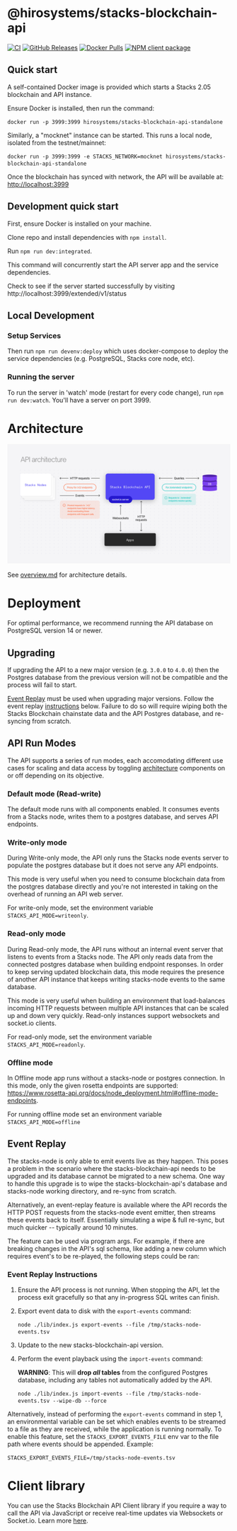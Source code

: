 # @hirosystems/stacks-blockchain-api

[![CI](https://github.com/hirosystems/stacks-blockchain-api/actions/workflows/ci.yml/badge.svg)](https://github.com/hirosystems/stacks-blockchain-api/actions/workflows/ci.yml)
[![GitHub Releases](https://img.shields.io/github/v/release/hirosystems/stacks-blockchain-api?display_name=release)](https://github.com/hirosystems/stacks-blockchain-api/releases/latest)
[![Docker Pulls](https://img.shields.io/docker/pulls/blockstack/stacks-blockchain-api-standalone)](https://hub.docker.com/r/hirosystems/stacks-blockchain-api-standalone/)
[![NPM client package](https://img.shields.io/badge/npm-%40stacks%2Fblockchain--api--client-blue)](https://www.npmjs.org/package/@stacks/blockchain-api-client)

## Quick start

A self-contained Docker image is provided which starts a Stacks 2.05 blockchain and API instance.

Ensure Docker is installed, then run the command:

```shell
docker run -p 3999:3999 hirosystems/stacks-blockchain-api-standalone
```

Similarly, a "mocknet" instance can be started. This runs a local node, isolated from the testnet/mainnet:

```shell
docker run -p 3999:3999 -e STACKS_NETWORK=mocknet hirosystems/stacks-blockchain-api-standalone
```

Once the blockchain has synced with network, the API will be available at:
[http://localhost:3999](http://localhost:3999)

## Development quick start

First, ensure Docker is installed on your machine.

Clone repo and install dependencies with `npm install`.

Run `npm run dev:integrated`.

This command will concurrently start the API server app and the service dependencies.

Check to see if the server started successfully by visiting http://localhost:3999/extended/v1/status

## Local Development

### Setup Services

Then run `npm run devenv:deploy` which uses docker-compose to deploy the service dependencies (e.g. PostgreSQL, Stacks core node, etc).

### Running the server

To run the server in 'watch' mode (restart for every code change), run `npm run dev:watch`. You'll have a server on port 3999.

# Architecture

![API architecture!](api-architecture.png)

See [overview.md](overview.md) for architecture details.

# Deployment

For optimal performance, we recommend running the API database on PostgreSQL version 14 or newer.
## Upgrading

If upgrading the API to a new major version (e.g. `3.0.0` to `4.0.0`) then the Postgres database from the previous version will not be compatible and the process will fail to start.

[Event Replay](#event-replay) must be used when upgrading major versions. Follow the event replay [instructions](#event-replay-instructions) below. Failure to do so will require wiping both the Stacks Blockchain chainstate data and the API Postgres database, and re-syncing from scratch.

## API Run Modes

The API supports a series of run modes, each accomodating different use cases for scaling and data access by toggling [architecture](#architecture) components on or off depending on its objective.

### Default mode (Read-write)

The default mode runs with all components enabled. It consumes events from a Stacks node, writes them to a postgres database, and serves API endpoints.

### Write-only mode

During Write-only mode, the API only runs the Stacks node events server to populate the postgres database but it does not serve any API endpoints.

This mode is very useful when you need to consume blockchain data from the postgres database directly and you're not interested in taking on the overhead of running an API web server.

For write-only mode, set the environment variable `STACKS_API_MODE=writeonly`.

### Read-only mode

During Read-only mode, the API runs without an internal event server that listens to events from a Stacks node.
The API only reads data from the connected postgres database when building endpoint responses.
In order to keep serving updated blockchain data, this mode requires the presence of another API instance that keeps writing stacks-node events to the same database.

This mode is very useful when building an environment that load-balances incoming HTTP requests between multiple API instances that can be scaled up and down very quickly.
Read-only instances support websockets and socket.io clients.

For read-only mode, set the environment variable `STACKS_API_MODE=readonly`.

### Offline mode

In Offline mode app runs without a stacks-node or postgres connection. In this mode, only the given rosetta endpoints are supported:
https://www.rosetta-api.org/docs/node_deployment.html#offline-mode-endpoints.

For running offline mode set an environment variable `STACKS_API_MODE=offline`

## Event Replay

The stacks-node is only able to emit events live as they happen. This poses a problem in the scenario where the stacks-blockchain-api needs to
be upgraded and its database cannot be migrated to a new schema. One way to handle this upgrade is to wipe the stacks-blockchain-api's database
and stacks-node working directory, and re-sync from scratch.

Alternatively, an event-replay feature is available where the API records the HTTP POST requests from the stacks-node event emitter, then streams
these events back to itself. Essentially simulating a wipe & full re-sync, but much quicker -- typically around 10 minutes.

The feature can be used via program args. For example, if there are breaking changes in the API's sql schema, like adding a new column which requires
event's to be re-played, the following steps could be ran:

### Event Replay Instructions

1. Ensure the API process is not running. When stopping the API, let the process exit gracefully so that any in-progress SQL writes can finish.
1. Export event data to disk with the `export-events` command:

   ```shell
   node ./lib/index.js export-events --file /tmp/stacks-node-events.tsv
   ```
1. Update to the new stacks-blockchain-api version.
1. Perform the event playback using the `import-events` command:

   **WARNING**: This will **drop _all_ tables** from the configured Postgres database, including any tables not automatically added by the API.

   ```shell
   node ./lib/index.js import-events --file /tmp/stacks-node-events.tsv --wipe-db --force
   ```

Alternatively, instead of performing the `export-events` command in step 1, an environmental variable can be set which enables events to be streamed to a file
as they are received, while the application is running normally. To enable this feature, set the `STACKS_EXPORT_EVENTS_FILE` env var to the file path where
events should be appended. Example:
```
STACKS_EXPORT_EVENTS_FILE=/tmp/stacks-node-events.tsv
```

# Client library

You can use the Stacks Blockchain API Client library if you require a way to call the API via JavaScript or receive real-time updates via Websockets or Socket.io. Learn more [here](client/README.md).
